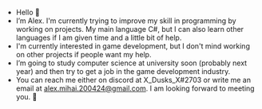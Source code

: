 - Hello 👋
- I’m Alex. I'm currently trying to improve my skill in programming by working on projects. My main language C#, but I can also learn other languages if I am given time and a little bit of help. 
- I'm currently interested in game development, but I don't mind working on other projects if people want my help. 
- I’m going to study computer science at university soon (probably next year) and then try to get a job in the game development industry.
- You can reach me either on discord at X_Dusks_X#2703 or write me an email at alex.mihai.200424@gmail.com. I am looking forward to meeting you. 👋

<!---
X-Dusks-X/X-Dusks-X is a ✨ special ✨ repository because its `README.md` (this file) appears on your GitHub profile.
You can click the Preview link to take a look at your changes.
--->
